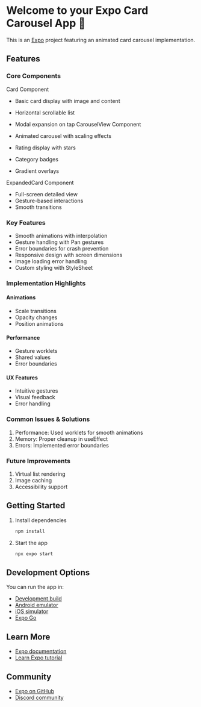 # Welcome to your Expo Card Carousel App 👋

This is an [Expo](https://expo.dev) project featuring an animated card carousel implementation.

## Features

### Core Components

Card Component

- Basic card display with image and content
- Horizontal scrollable list
- Modal expansion on tap
CarouselView Component

- Animated carousel with scaling effects
- Rating display with stars
- Category badges
- Gradient overlays

ExpandedCard Component

- Full-screen detailed view
- Gesture-based interactions
- Smooth transitions

### Key Features

- Smooth animations with interpolation
- Gesture handling with Pan gestures
- Error boundaries for crash prevention
- Responsive design with screen dimensions
- Image loading error handling
- Custom styling with StyleSheet

### Implementation Highlights

#### Animations

- Scale transitions
- Opacity changes
- Position animations

#### Performance

- Gesture worklets
- Shared values
- Error boundaries

#### UX Features

- Intuitive gestures
- Visual feedback
- Error handling

### Common Issues & Solutions

1. Performance: Used worklets for smooth animations
2. Memory: Proper cleanup in useEffect
3. Errors: Implemented error boundaries

### Future Improvements

1. Virtual list rendering
2. Image caching
3. Accessibility support

## Getting Started

1. Install dependencies

   ```bash
   npm install
   ```

2. Start the app

   ```bash
   npx expo start
   ```

## Development Options

You can run the app in:

- [Development build](https://docs.expo.dev/develop/development-builds/introduction/)
- [Android emulator](https://docs.expo.dev/workflow/android-studio-emulator/)
- [iOS simulator](https://docs.expo.dev/workflow/ios-simulator/)
- [Expo Go](https://expo.dev/go)

## Learn More

- [Expo documentation](https://docs.expo.dev/)
- [Learn Expo tutorial](https://docs.expo.dev/tutorial/introduction/)

## Community

- [Expo on GitHub](https://github.com/expo/expo)
- [Discord community](https://chat.expo.dev)
